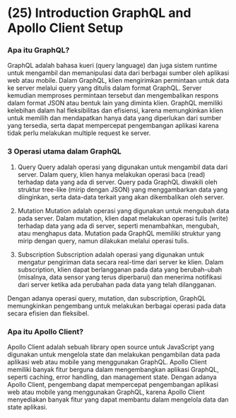 # (25) Introduction GraphQL and Apollo Client Setup

### Apa itu GraphQL?
GraphQL adalah bahasa kueri (query language) dan juga sistem runtime untuk mengambil dan memanipulasi data dari berbagai sumber oleh aplikasi web atau mobile. Dalam GraphQL, klien mengirimkan permintaan untuk data ke server melalui query yang ditulis dalam format GraphQL. Server kemudian memproses permintaan tersebut dan mengembalikan respons dalam format JSON atau bentuk lain yang diminta klien. GraphQL memiliki kelebihan dalam hal fleksibilitas dan efisiensi, karena memungkinkan klien untuk memilih dan mendapatkan hanya data yang diperlukan dari sumber yang tersedia, serta dapat mempercepat pengembangan aplikasi karena tidak perlu melakukan multiple request ke server.


### 3 Operasi utama dalam GraphQL

1. Query
Query adalah operasi yang digunakan untuk mengambil data dari server. Dalam query, klien hanya melakukan operasi baca (read) terhadap data yang ada di server. Query pada GraphQL diwakili oleh struktur tree-like (mirip dengan JSON) yang menggambarkan data yang diinginkan, serta data-data terkait yang akan dikembalikan oleh server.

2. Mutation
Mutation adalah operasi yang digunakan untuk mengubah data pada server. Dalam mutation, klien dapat melakukan operasi tulis (write) terhadap data yang ada di server, seperti menambahkan, mengubah, atau menghapus data. Mutation pada GraphQL memiliki struktur yang mirip dengan query, namun dilakukan melalui operasi tulis.

3. Subscription 
Subscription adalah operasi yang digunakan untuk mengatur pengiriman data secara real-time dari server ke klien. Dalam subscription, klien dapat berlangganan pada data yang berubah-ubah (misalnya, data sensor yang terus diperbarui) dan menerima notifikasi dari server ketika ada perubahan pada data yang telah dilangganan.

Dengan adanya operasi query, mutation, dan subscription, GraphQL memungkinkan pengembang untuk melakukan berbagai operasi pada data secara efisien dan fleksibel.

### Apa itu Apollo Client?
Apollo Client adalah sebuah library open source untuk JavaScript yang digunakan untuk mengelola state dan melakukan pengambilan data pada aplikasi web atau mobile yang menggunakan GraphQL. Apollo Client memiliki banyak fitur berguna dalam mengembangkan aplikasi GraphQL, seperti caching, error handling, dan management state. Dengan adanya Apollo Client, pengembang dapat mempercepat pengembangan aplikasi web atau mobile yang menggunakan GraphQL, karena Apollo Client menyediakan banyak fitur yang dapat membantu dalam mengelola data dan state aplikasi.